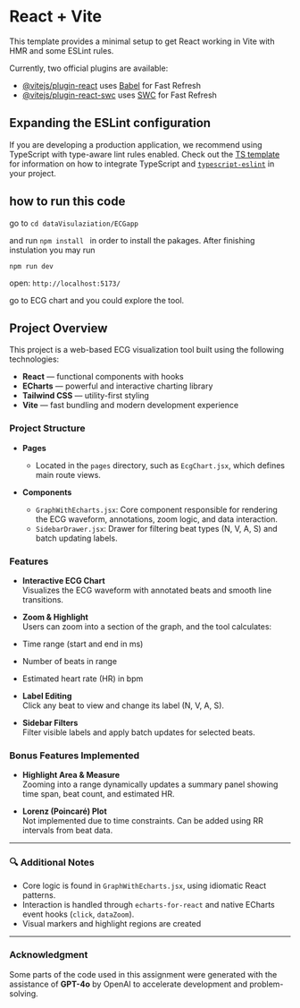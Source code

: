 # React + Vite

This template provides a minimal setup to get React working in Vite with HMR and some ESLint rules.

Currently, two official plugins are available:

- [@vitejs/plugin-react](https://github.com/vitejs/vite-plugin-react/blob/main/packages/plugin-react) uses [Babel](https://babeljs.io/) for Fast Refresh
- [@vitejs/plugin-react-swc](https://github.com/vitejs/vite-plugin-react/blob/main/packages/plugin-react-swc) uses [SWC](https://swc.rs/) for Fast Refresh

## Expanding the ESLint configuration

If you are developing a production application, we recommend using TypeScript with type-aware lint rules enabled. Check out the [TS template](https://github.com/vitejs/vite/tree/main/packages/create-vite/template-react-ts) for information on how to integrate TypeScript and [`typescript-eslint`](https://typescript-eslint.io) in your project.


## how to run this code 
go to 
`
cd dataVisulaziation/ECGapp
`

 and run 
`
 npm install 
 `
 in order to install the pakages.
 After finishing instulation you may run 

`npm run dev` 

open:
`http://localhost:5173/` 

go to ECG chart and you could explore the tool. 

## Project Overview

This project is a web-based ECG visualization tool built using the following technologies:

- **React** — functional components with hooks
- **ECharts** — powerful and interactive charting library
- **Tailwind CSS** — utility-first styling
- **Vite** — fast bundling and modern development experience

###  Project Structure

- **Pages**
  - Located in the `pages` directory, such as `EcgChart.jsx`, which defines main route views.

- **Components**
  - `GraphWithEcharts.jsx`: Core component responsible for rendering the ECG waveform, annotations, zoom logic, and data interaction.
  - `SidebarDrawer.jsx`: Drawer for filtering beat types (N, V, A, S) and batch updating labels.

###  Features

- **Interactive ECG Chart**  
  Visualizes the ECG waveform with annotated beats and smooth line transitions.

-  **Zoom & Highlight**  
  Users can zoom into a section of the graph, and the tool calculates:
  - Time range (start and end in ms)
  - Number of beats in range
  - Estimated heart rate (HR) in bpm

- **Label Editing**  
  Click any beat to view and change its label (N, V, A, S).

-  **Sidebar Filters**  
  Filter visible labels and apply batch updates for selected beats.

###  Bonus Features Implemented

-  **Highlight Area & Measure**  
  Zooming into a range dynamically updates a summary panel showing time span, beat count, and estimated HR.

-  **Lorenz (Poincaré) Plot**  
  Not implemented due to time constraints. Can be added using RR intervals from beat data.

---

### 🔍 Additional Notes

- Core logic is found in `GraphWithEcharts.jsx`, using idiomatic React patterns.
- Interaction is handled through `echarts-for-react` and native ECharts event hooks (`click`, `dataZoom`).
- Visual markers and highlight regions are created

---

### Acknowledgment

Some parts of the code used in this assignment were generated with the assistance of **GPT-4o** by OpenAI to accelerate development and problem-solving.
